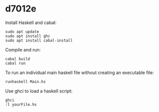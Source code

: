 # d7012e

Install Haskell and cabal:

```
sudo apt update
sudo apt install ghc
sudo apt install cabal-install
```

Compile and run:

```
cabal build
cabal run
```

To run an individual main haskell file without creating an executable file:

```
runhaskell Main.hs
```

Use ghci to load a haskell script:

```
ghci
:l yourFile.hs
```
